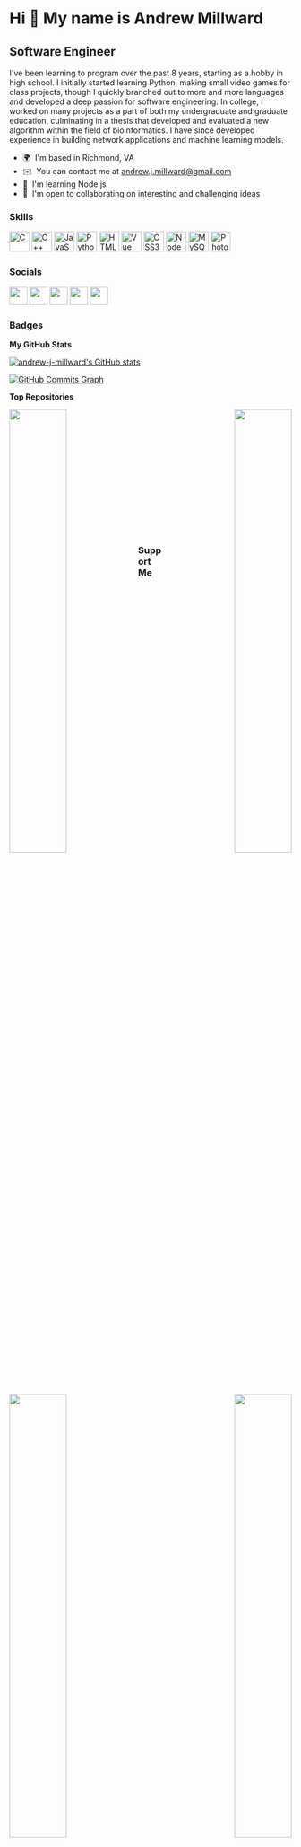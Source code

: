 Hi 👋 My name is Andrew Millward
================================

Software Engineer
-----------------

I've been learning to program over the past 8 years, starting as a hobby in high school. I initially started learning Python, making small video games for class projects, though I quickly branched out to more and more languages and developed a deep passion for software engineering. In college, I worked on many projects as a part of both my undergraduate and graduate education, culminating in a thesis that developed and evaluated a new algorithm within the field of bioinformatics. I have since developed experience in building network applications and machine learning models.

* 🌍  I'm based in Richmond, VA
* ✉️  You can contact me at [andrew.j.millward@gmail.com](mailto:andrew.j.millward@gmail.com)
* 🧠  I'm learning Node.js
* 🤝  I'm open to collaborating on interesting and challenging ideas

### Skills

<p align="left">
<a href="https://docs.microsoft.com/en-us/cpp/?view=msvc-170" target="_blank" rel="noreferrer"><img src="https://raw.githubusercontent.com/danielcranney/readme-generator/main/public/icons/skills/c-colored.svg" width="36" height="36" alt="C" /></a>
<a href="https://docs.microsoft.com/en-us/cpp/?view=msvc-170" target="_blank" rel="noreferrer"><img src="https://raw.githubusercontent.com/danielcranney/readme-generator/main/public/icons/skills/cplusplus-colored.svg" width="36" height="36" alt="C++" /></a>
<a href="https://developer.mozilla.org/en-US/docs/Web/JavaScript" target="_blank" rel="noreferrer"><img src="https://raw.githubusercontent.com/danielcranney/readme-generator/main/public/icons/skills/javascript-colored.svg" width="36" height="36" alt="JavaScript" /></a>
<a href="https://www.python.org/" target="_blank" rel="noreferrer"><img src="https://raw.githubusercontent.com/danielcranney/readme-generator/main/public/icons/skills/python-colored.svg" width="36" height="36" alt="Python" /></a>
<a href="https://developer.mozilla.org/en-US/docs/Glossary/HTML5" target="_blank" rel="noreferrer"><img src="https://raw.githubusercontent.com/danielcranney/readme-generator/main/public/icons/skills/html5-colored.svg" width="36" height="36" alt="HTML5" /></a>
<a href="https://vuejs.org/" target="_blank" rel="noreferrer"><img src="https://raw.githubusercontent.com/danielcranney/readme-generator/main/public/icons/skills/vuejs-colored.svg" width="36" height="36" alt="Vue" /></a>
<a href="https://www.w3.org/TR/CSS/#css" target="_blank" rel="noreferrer"><img src="https://raw.githubusercontent.com/danielcranney/readme-generator/main/public/icons/skills/css3-colored.svg" width="36" height="36" alt="CSS3" /></a>
<a href="https://nodejs.org/en/" target="_blank" rel="noreferrer"><img src="https://raw.githubusercontent.com/danielcranney/readme-generator/main/public/icons/skills/nodejs-colored.svg" width="36" height="36" alt="NodeJS" /></a>
<a href="https://www.mysql.com/" target="_blank" rel="noreferrer"><img src="https://raw.githubusercontent.com/danielcranney/readme-generator/main/public/icons/skills/mysql-colored.svg" width="36" height="36" alt="MySQL" /></a>
<a href="https://www.adobe.com/uk/products/photoshop.html" target="_blank" rel="noreferrer"><img src="https://raw.githubusercontent.com/danielcranney/readme-generator/main/public/icons/skills/photoshop-colored.svg" width="36" height="36" alt="Photoshop" /></a>
</p>


### Socials

<p align="left"> <a href="https://www.facebook.com/andrew.j.millward" target="_blank" rel="noreferrer"><img src="https://raw.githubusercontent.com/danielcranney/readme-generator/main/public/icons/socials/facebook.svg" width="32" height="32" /></a> <a href="https://www.github.com/andrew-j-millward" target="_blank" rel="noreferrer"><img src="https://raw.githubusercontent.com/danielcranney/readme-generator/main/public/icons/socials/github.svg" width="32" height="32" /></a> <a href="http://www.instagram.com/andrew.j.millward" target="_blank" rel="noreferrer"><img src="https://raw.githubusercontent.com/danielcranney/readme-generator/main/public/icons/socials/instagram.svg" width="32" height="32" /></a> <a href="https://www.linkedin.com/in/andrew-j-millward" target="_blank" rel="noreferrer"><img src="https://raw.githubusercontent.com/danielcranney/readme-generator/main/public/icons/socials/linkedin.svg" width="32" height="32" /></a> <a href="https://www.twitter.com/AndrewJMillward" target="_blank" rel="noreferrer"><img src="https://raw.githubusercontent.com/danielcranney/readme-generator/main/public/icons/socials/twitter.svg" width="32" height="32" /></a></p>

### Badges

<b>My GitHub Stats</b>

<a href="http://www.github.com/andrew-j-millward"><img src="https://github-readme-stats.vercel.app/api?username=andrew-j-millward&show_icons=true&hide=&count_private=true&title_color=10b981&text_color=ffffff&icon_color=10b981&bg_color=22272e&hide_border=true&show_icons=true" alt="andrew-j-millward's GitHub stats" /></a>

<a href="http://www.github.com/andrew-j-millward"><img src="https://activity-graph.herokuapp.com/graph?username=andrew-j-millward&bg_color=22272e&color=ffffff&line=10b981&point=ffffff&area_color=22272e&area=true&hide_border=true&custom_title=GitHub%20Commits%20Graph" alt="GitHub Commits Graph" /></a>

<b>Top Repositories</b>

<div width="100%" align="center"><a href="https://github.com/andrew-j-millward/L2-Unifrac" align="left"><img align="left" width="45%" src="https://github-readme-stats.vercel.app/api/pin/?username=andrew-j-millward&repo=L2-Unifrac&title_color=10b981&text_color=ffffff&icon_color=10b981&bg_color=22272e&hide_border=true&locale=en" /></a><a href="https://github.com/andrew-j-millward/ImprovedParChoice" align="right"><img align="right" width="45%" src="https://github-readme-stats.vercel.app/api/pin/?username=andrew-j-millward&repo=ImprovedParChoice&title_color=10b981&text_color=ffffff&icon_color=10b981&bg_color=22272e&hide_border=true&locale=en" /></a></div><br /><br /><br /><br /><br /><br /><br />

<br /><br /><br /><br /><br />

<div width="100%" align="center"><a href="https://github.com/andrew-j-millward/SlowerFuzz" align="left"><img align="left" width="45%" src="https://github-readme-stats.vercel.app/api/pin/?username=andrew-j-millward&repo=SlowerFuzz&title_color=10b981&text_color=ffffff&icon_color=10b981&bg_color=22272e&hide_border=true&locale=en" /></a><a href="https://github.com/andrew-j-millward/Shouji-Stress-Analysis" align="right"><img align="right" width="45%" src="https://github-readme-stats.vercel.app/api/pin/?username=andrew-j-millward&repo=Shouji-Stress-Analysis&title_color=10b981&text_color=ffffff&icon_color=10b981&bg_color=22272e&hide_border=true&locale=en" /></a></div>

### Support Me

<a href="https://www.buymeacoffee.com/andrewjmillward"><img src="https://cdn.buymeacoffee.com/buttons/v2/default-yellow.png" width="200" /></a>
